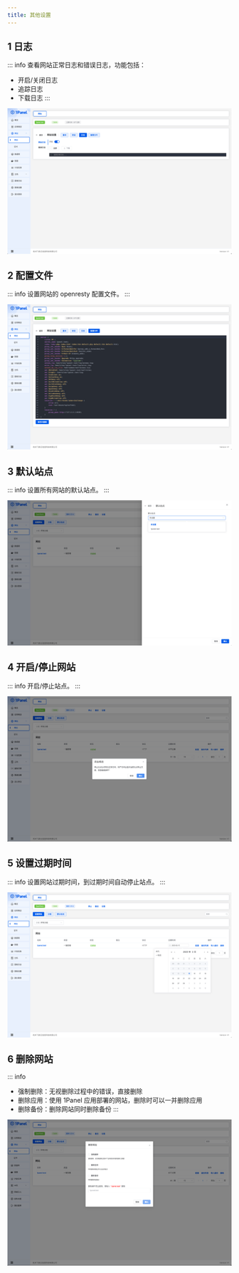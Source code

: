 ```yaml
---
title: 其他设置
---
```


## 1 日志

::: info
查看网站正常日志和错误日志，功能包括：

- 开启/关闭日志
- 追踪日志
- 下载日志
:::

![img.png](../../img/websites/log.png)

## 2 配置文件

::: info
设置网站的 openresty 配置文件。
:::

![img.png](../../img/websites/web_openresty.png)

## 3 默认站点

::: info
设置所有网站的默认站点。
:::

![img.png](../../img/websites/website_default.png)

## 4 开启/停止网站

::: info
开启/停止站点。
:::

![img.png](../../img/websites/website_start.png)

## 5 设置过期时间

::: info
设置网站过期时间，到过期时间自动停止站点。
:::

![img.png](../../img/websites/web_expire.png)

## 6 删除网站

::: info
- 强制删除：无视删除过程中的错误，直接删除
- 删除应用：使用 1Panel 应用部署的网站，删除时可以一并删除应用
- 删除备份：删除网站同时删除备份
:::

![img.png](../../img/websites/website_del.png)
